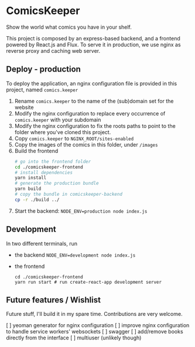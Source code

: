 ComicsKeeper
============

Show the world what comics you have in your shelf.

This project is composed by an express-based backend,
and a frontend powered by React.js and Flux.
To serve it in production, we use nginx as reverse proxy and caching web server.

## Deploy - production

To deploy the application, an nginx configuration file
is provided in this project, named `comics.keeper`

1. Rename `comics.keeper` to the name of the (sub)domain set for the website
2. Modify the nginx configuration to replace every occurrence of `comics.keeper`
   with your subdomain
3. Modify the nginx configuration to fix the roots paths to point to the folder
   where you've cloned this project.
4. Copy `comics.keeper` to `NGINX_ROOT/sites-enabled`
5. Copy the images of the comics in this folder, under `/images`
6. Build the frontend
   ```sh
   # go into the frontend folder
   cd ./comicskeeper-frontend
   # install dependencies
   yarn install
   # generate the production bundle
   yarn build
   # copy the bundle in comicskeeper-backend
   cp -r ./build ../
   ```
7. Start the backend: `NODE_ENV=production node index.js`

## Development

In two different terminals, run

* the backend
  ``` NODE_ENV=development node index.js ```

* the frontend
  ```
  cd ./comicskeeper-frontend
  yarn run start # run create-react-app development server
  ```

## Future features / Wishlist

Future stuff, I'll build it in my spare time. Contributions are very welcome. 

[ ] yeoman generator for nginx configuration
[ ] improve nginx configuration to handle service workers' websockets
[ ] swagger
[ ] add/remove books directly from the interface
[ ] multiuser (unlikely though)
